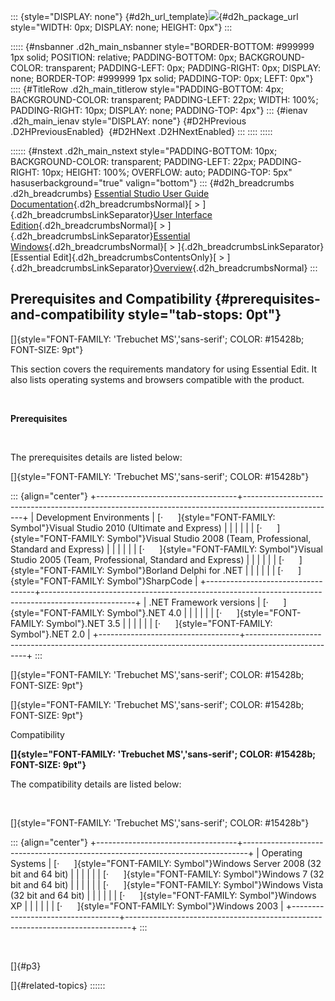 ::: {style="DISPLAY: none"}
[](ms-xhelp:///?Id=d2h_url_template){#d2h_url_template}![](!package_url!){#d2h_package_url style="WIDTH: 0px; DISPLAY: none; HEIGHT: 0px"}
:::

::::: {#nsbanner .d2h_main_nsbanner style="BORDER-BOTTOM: #999999 1px solid; POSITION: relative; PADDING-BOTTOM: 0px; BACKGROUND-COLOR: transparent; PADDING-LEFT: 0px; PADDING-RIGHT: 0px; DISPLAY: none; BORDER-TOP: #999999 1px solid; PADDING-TOP: 0px; LEFT: 0px"}
:::: {#TitleRow .d2h_main_titlerow style="PADDING-BOTTOM: 4px; BACKGROUND-COLOR: transparent; PADDING-LEFT: 22px; WIDTH: 100%; PADDING-RIGHT: 10px; DISPLAY: none; PADDING-TOP: 4px"}
::: {#ienav .d2h_main_ienav style="DISPLAY: none"}
[](ms-xhelp:///?Id=73fe2d5a-8138-4326-9e4e-51e5c6379676){#D2HPrevious .D2HPreviousEnabled}  [](ms-xhelp:///?Id=545d3a6c-b2d0-4d61-8906-b452db879718){#D2HNext .D2HNextEnabled}
:::
::::
:::::

:::::: {#nstext .d2h_main_nstext style="PADDING-BOTTOM: 10px; BACKGROUND-COLOR: transparent; PADDING-LEFT: 22px; PADDING-RIGHT: 10px; HEIGHT: 100%; OVERFLOW: auto; PADDING-TOP: 5px" hasuserbackground="true" valign="bottom"}
::: {#d2h_breadcrumbs .d2h_breadcrumbs}
[Essential Studio User Guide Documentation](ms-xhelp:///?Id=12457748-09e3-4d74-a240-8e049cedf030){.d2h_breadcrumbsNormal}[ \> ]{.d2h_breadcrumbsLinkSeparator}[User Interface Edition](ms-xhelp:///?Id=c29296b7-531c-413b-a0ec-488ca1f7f669){.d2h_breadcrumbsNormal}[ \> ]{.d2h_breadcrumbsLinkSeparator}[Essential Windows](ms-xhelp:///?Id=e60759d8-47a4-4570-9d7a-16a68d63f2ea){.d2h_breadcrumbsNormal}[ \> ]{.d2h_breadcrumbsLinkSeparator}[Essential Edit]{.d2h_breadcrumbsContentsOnly}[ \> ]{.d2h_breadcrumbsLinkSeparator}[Overview](ms-xhelp:///?Id=96917226-23c2-4b07-af1f-9aed5b1cef90){.d2h_breadcrumbsNormal}
:::

## Prerequisites and Compatibility {#prerequisites-and-compatibility style="tab-stops: 0pt"}

[]{style="FONT-FAMILY: 'Trebuchet MS','sans-serif'; COLOR: #15428b; FONT-SIZE: 9pt"} 

This section covers the requirements mandatory for using Essential Edit. It also lists operating systems and browsers compatible with the product.

 

**Prerequisites**

 

The prerequisites details are listed below:

[]{style="FONT-FAMILY: 'Trebuchet MS','sans-serif'; COLOR: #15428b"} 

::: {align="center"}
+-----------------------------------+-----------------------------------------------------------------------------------------------------+
| Development Environments          | [·      ]{style="FONT-FAMILY: Symbol"}Visual Studio 2010 (Ultimate and Express)                     |
|                                   |                                                                                                     |
|                                   | [·      ]{style="FONT-FAMILY: Symbol"}Visual Studio 2008 (Team, Professional, Standard and Express) |
|                                   |                                                                                                     |
|                                   | [·      ]{style="FONT-FAMILY: Symbol"}Visual Studio 2005 (Team, Professional, Standard and Express) |
|                                   |                                                                                                     |
|                                   | [·      ]{style="FONT-FAMILY: Symbol"}Borland Delphi for .NET                                       |
|                                   |                                                                                                     |
|                                   | [·      ]{style="FONT-FAMILY: Symbol"}SharpCode                                                     |
+-----------------------------------+-----------------------------------------------------------------------------------------------------+
| .NET Framework versions           | [·      ]{style="FONT-FAMILY: Symbol"}.NET 4.0                                                      |
|                                   |                                                                                                     |
|                                   | [·      ]{style="FONT-FAMILY: Symbol"}.NET 3.5                                                      |
|                                   |                                                                                                     |
|                                   | [·      ]{style="FONT-FAMILY: Symbol"}.NET 2.0                                                      |
+-----------------------------------+-----------------------------------------------------------------------------------------------------+
:::

[]{style="FONT-FAMILY: 'Trebuchet MS','sans-serif'; COLOR: #15428b; FONT-SIZE: 9pt"} 

[]{style="FONT-FAMILY: 'Trebuchet MS','sans-serif'; COLOR: #15428b; FONT-SIZE: 9pt"} 

Compatibility

**[]{style="FONT-FAMILY: 'Trebuchet MS','sans-serif'; COLOR: #15428b; FONT-SIZE: 9pt"}** 

The compatibility details are listed below:

 

[]{style="FONT-FAMILY: 'Trebuchet MS','sans-serif'; COLOR: #15428b"} 

::: {align="center"}
+-----------------------------------+-------------------------------------------------------------------------------+
| Operating Systems                 | [·      ]{style="FONT-FAMILY: Symbol"}Windows Server 2008 (32 bit and 64 bit) |
|                                   |                                                                               |
|                                   | [·      ]{style="FONT-FAMILY: Symbol"}Windows 7 (32 bit and 64 bit)           |
|                                   |                                                                               |
|                                   | [·      ]{style="FONT-FAMILY: Symbol"}Windows Vista (32 bit and 64 bit)       |
|                                   |                                                                               |
|                                   | [·      ]{style="FONT-FAMILY: Symbol"}Windows XP                              |
|                                   |                                                                               |
|                                   | [·      ]{style="FONT-FAMILY: Symbol"}Windows 2003                            |
+-----------------------------------+-------------------------------------------------------------------------------+
:::

 

[]{#p3} 

[]{#related-topics}
::::::

